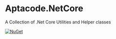 # Aptacode.NetCore
A Collection of .Net Core Utilities and Helper classes

 [![NuGet](https://img.shields.io/nuget/v/Aptacode.CSharp.Core.svg?style=flat)](https://www.nuget.org/packages/Aptacode.CSharp.Core/)
